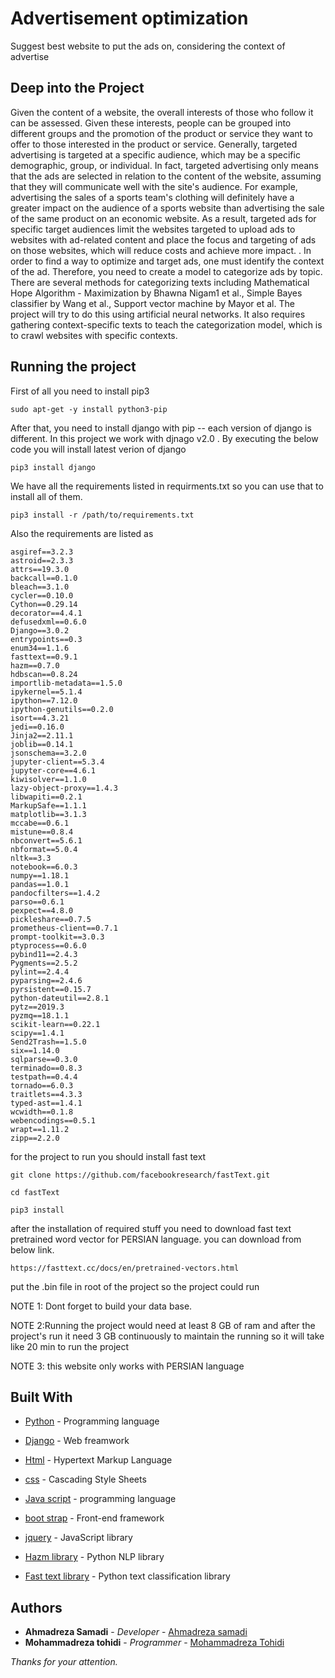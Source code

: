 # Advertisement optimization
Suggest best website to put the ads on, considering the context of advertise

## Deep into the Project
Given the content of a website, the overall interests of those who follow it can be assessed.
Given these interests, people can be grouped into different groups and the promotion of the product or service they want to offer to those interested in the product or service. Generally, targeted advertising is targeted at a specific audience, which may be a specific demographic, group, or individual.
In fact, targeted advertising only means that the ads are selected in relation to the content of the website, assuming that they will communicate well with the site's audience. For example, advertising the sales of a sports team's clothing will definitely have a greater impact on the audience of a sports website than advertising the sale of the same product on an economic website. As a result, targeted ads for specific target audiences limit the websites targeted to upload ads to websites with ad-related content and place the focus and targeting of ads on those websites, which will reduce costs and achieve more impact. .
In order to find a way to optimize and target ads, one must identify the context of the ad. Therefore, you need to create a model to categorize ads by topic. There are several methods for categorizing texts including Mathematical Hope Algorithm - Maximization by Bhawna Nigam1 et al., Simple Bayes classifier by Wang et al., Support vector machine by Mayor et al. The project will try to do this using artificial neural networks. It also requires gathering context-specific texts to teach the categorization model, which is to crawl websites with specific contexts.

## Running the project

First of all you need to install pip3
```
sudo apt-get -y install python3-pip

```
After that, you need to install django with pip -- each version of django is different. In this project we work with djnago v2.0 .
By executing the below code you will install latest verion of django
```
pip3 install django
```
We have all the requirements listed in requirments.txt so you can use that to install all of them.
```
pip3 install -r /path/to/requirements.txt

```
Also the requirements are listed as
```
asgiref==3.2.3
astroid==2.3.3
attrs==19.3.0
backcall==0.1.0
bleach==3.1.0
cycler==0.10.0
Cython==0.29.14
decorator==4.4.1
defusedxml==0.6.0
Django==3.0.2
entrypoints==0.3
enum34==1.1.6
fasttext==0.9.1
hazm==0.7.0
hdbscan==0.8.24
importlib-metadata==1.5.0
ipykernel==5.1.4
ipython==7.12.0
ipython-genutils==0.2.0
isort==4.3.21
jedi==0.16.0
Jinja2==2.11.1
joblib==0.14.1
jsonschema==3.2.0
jupyter-client==5.3.4
jupyter-core==4.6.1
kiwisolver==1.1.0
lazy-object-proxy==1.4.3
libwapiti==0.2.1
MarkupSafe==1.1.1
matplotlib==3.1.3
mccabe==0.6.1
mistune==0.8.4
nbconvert==5.6.1
nbformat==5.0.4
nltk==3.3
notebook==6.0.3
numpy==1.18.1
pandas==1.0.1
pandocfilters==1.4.2
parso==0.6.1
pexpect==4.8.0
pickleshare==0.7.5
prometheus-client==0.7.1
prompt-toolkit==3.0.3
ptyprocess==0.6.0
pybind11==2.4.3
Pygments==2.5.2
pylint==2.4.4
pyparsing==2.4.6
pyrsistent==0.15.7
python-dateutil==2.8.1
pytz==2019.3
pyzmq==18.1.1
scikit-learn==0.22.1
scipy==1.4.1
Send2Trash==1.5.0
six==1.14.0
sqlparse==0.3.0
terminado==0.8.3
testpath==0.4.4
tornado==6.0.3
traitlets==4.3.3
typed-ast==1.4.1
wcwidth==0.1.8
webencodings==0.5.1
wrapt==1.11.2
zipp==2.2.0
```
for the project to run you should install fast text
```
git clone https://github.com/facebookresearch/fastText.git
```
```
cd fastText
```
```
pip3 install
```
after the installation of required stuff you need to download fast text pretrained word vector for PERSIAN language.
you can download from below link.
```
https://fasttext.cc/docs/en/pretrained-vectors.html
```

put the .bin file in root of the project so the project could run


NOTE 1: Dont forget to build your data base.


NOTE 2:Running the project would need at least 8 GB of ram and after the project's run it need 3 GB continuously to maintain the running
so it will take like 20 min to run the project

NOTE 3: this website only works with PERSIAN language

## Built With

* [Python](https://www.python.org/) - Programming language
* [Django](https://www.djangoproject.com/) - Web freamwork
* [Html](https://developer.mozilla.org/en/docs/Web/HTML) - Hypertext Markup Language
* [css](https://developer.mozilla.org/en-US/docs/Web/CSS) - Cascading Style Sheets
* [Java script](https://www.javascript.com) - programming language
* [boot strap](https://getbootstrap.com) - Front-end framework
* [jquery](https://jquery.com) - JavaScript library

* [Hazm library](https://github.com/alifars/hazm) - Python NLP library
* [Fast text library](https://fasttext.cc/) - Python text classification library




## Authors

* **Ahmadreza Samadi** - *Developer* - [Ahmadreza samadi](https://github.com/ahmadreza-smdi)
* **Mohammadreza tohidi** - *Programmer* - [Mohammadreza Tohidi](https://github.com/tohidireza)


*Thanks for your attention.*
